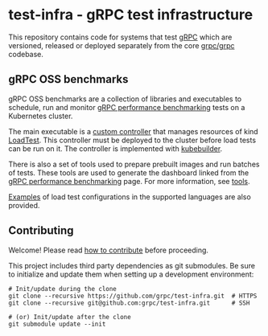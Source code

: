 # test-infra - gRPC test infrastructure

This repository contains code for systems that test [gRPC] which are versioned,
released or deployed separately from the core [grpc/grpc] codebase.

[grpc]: https://grpc.io
[grpc/grpc]: https://github.com/grpc/grpc

## gRPC OSS benchmarks

gRPC OSS benchmarks are a collection of libraries and executables to schedule,
run and monitor [gRPC performance benchmarking] tests on a Kubernetes cluster.

The main executable is a [custom controller] that manages resources of kind
[LoadTest]. This controller must be deployed to the cluster before load tests
can be run on it. The controller is implemented with [kubebuilder].

There is also a set of tools used to prepare prebuilt images and run batches of
tests. These tools are used to generate the dashboard linked from the [gRPC
performance benchmarking] page. For more information, see
[tools](tools/README.md).

[Examples](config/samples/README.md) of load test configurations in the
supported languages are also provided.

[custom controller]: cmd/controller/main.go
[grpc performance benchmarking]: https://grpc.io/docs/guides/benchmarking/
[kubebuilder]: https://kubebuilder.io
[loadtest]: config/crd/bases/e2etest.grpc.io_loadtests.yaml

## Contributing

Welcome! Please read [how to contribute](CONTRIBUTING.md) before proceeding.

This project includes third party dependencies as git submodules. Be sure to
initialize and update them when setting up a development environment:

```shell
# Init/update during the clone
git clone --recursive https://github.com/grpc/test-infra.git  # HTTPS
git clone --recursive git@github.com:grpc/test-infra.git      # SSH

# (or) Init/update after the clone
git submodule update --init
```
